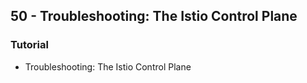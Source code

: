 ## 50 - Troubleshooting: The Istio Control Plane
### Tutorial
- Troubleshooting: The Istio Control Plane